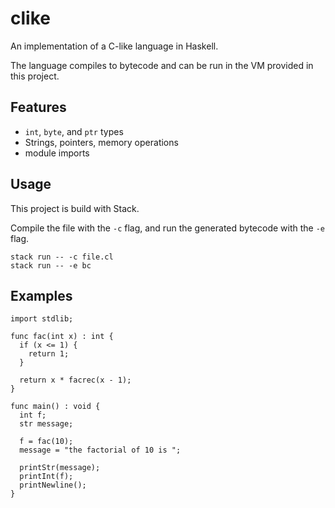 # clike

An implementation of a C-like language in Haskell.

The language compiles to bytecode and can be run in the
VM provided in this project.

## Features

- `int`, `byte`, and `ptr` types
- Strings, pointers, memory operations
- module imports

## Usage

This project is build with Stack.

Compile the file with the `-c` flag, and run the generated
bytecode with the `-e` flag.

```
stack run -- -c file.cl
stack run -- -e bc
```

## Examples

```
import stdlib;

func fac(int x) : int {
  if (x <= 1) {
    return 1;
  }

  return x * facrec(x - 1);
}

func main() : void {
  int f;
  str message;

  f = fac(10);
  message = "the factorial of 10 is ";

  printStr(message);
  printInt(f);
  printNewline();
}
```
